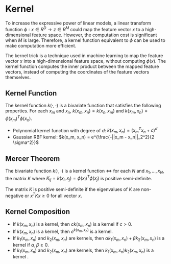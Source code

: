 # Kernel

To increase the expressive power of linear models, a linear transform function $\phi: x \in R^D \to z \in R^M$ could map the feature vector $x$ to a high-dimensional feature space. However, the computation cost is significant when $M$ is large. Therefore, a kernel function equivalent to $\phi$ can be used to make computation more efficient.

The kernel trick is a technique used in machine learning to map the feature vector $x$ into a high-dimensional feature space, without computing $\phi(x)$. The kernel function computes the inner product between the mapped feature vectors, instead of computing the coordinates of the feature vectors themselves.

## Kernel Function

The kernel function $k(\cdot, \cdot)$ is  a bivariate function that satisfies the following properties. For each $x_m$ and $x_n$, $k(x_m, x_n) = k(x_n, x_m)$ and $k(x_m, x_n) = \phi(x_m)^T \phi(x_n)$.

- Polynomial kernel function with degree of $d$: $k(x_m, x_n) = (x_m^T x_n + c)^d$
- Gaussian RBF kernel: $k(x_m, x_n) = e^{\frac{-||x_m - x_n||_2^2}{2 \sigma^2}}$

## Mercer Theorem

The bivariate function $k(\cdot, \cdot)$ is a kernel function $\iff$ for each $N$ and $x_1, \dots, x_N$, the matrix $K$ where $K_{ij} = k(x_i, x_j) = \phi(x_i)^T \phi(x_j)$ is positive semi-definite.

The matrix $K$ is positive semi-definite if the eigenvalues of $K$ are non-negative or $x^T K x \ge 0$ for all vector $x$.

## Kernel Composition

- If $k(x_m, x_n)$ is a kernel, then $ck(x_m, x_n)$ is a kernel if $c > 0$.
- If $k(x_m, x_n)$ is a kernel, then $e^{k(x_m, x_n)}$ is a kernel.
- If $k_1(x_m, x_n)$ and $k_2(x_m, x_n)$ are kernels, then $\alpha k_1(x_m, x_n) + \beta k_2(x_m, x_n)$ is a kernel if $\alpha, \beta \ge 0$.
- If $k_1(x_m, x_n)$ and $k_2(x_m, x_n)$ are kernels, then $k_1(x_m, x_n)k_2(x_m, x_n)$ is a kernel .
